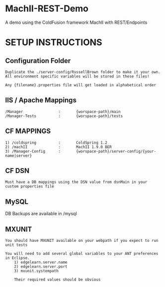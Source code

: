 MachII-REST-Demo
================

A demo using the ColdFusion framework MachII with REST/Endpoints



SETUP INSTRUCTIONS
================


Configuration Folder
----------------------------------------------------------------------------------------------------
	Duplicate the ./server-config/RussellBrown folder to make it your own.
	All environment specific variables will be stored in these files!
	
	Any {filename}.properties file will get loaded in alphabetical order

IIS / Apache Mappings
----------------------------------------------------------------------------------------------------
	/Manager				:		{worspace-path}/main
	/Manager-Tests			:		{worspace-path}/tests


CF MAPPINGS
----------------------------------------------------------------------------------------------------
	1) /coldspring			:		ColdSpring 1.2
	2) /machII				:		MachII 1.9.0 BER
	3) /Manager-Config		:		{worspace-path}/server-config/{your-name|server}



CF DSN
----------------------------------------------------------------------------------------------------
	Must have a DB mappings using the DSN value from dsnMain in your custom properties file


MySQL
----------------------------------------------------------------------------------------------------
DB Backups are available in /mysql


MXUNIT
----------------------------------------------------------------------------------------------------
	You should have MXUNIT available on your webpath if you expect to run unit tests
	
	You will need to add several global variables to your ANT preferences in Eclipse.
		1) edgelearn.server.name
		2) edgelearn.server.port
		3) mxunit.systempath
		
		Their required values should be obvious